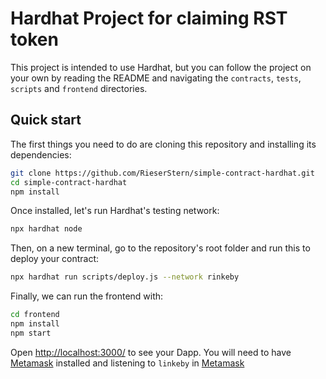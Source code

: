 # Hardhat Project for claiming RST token

This project is intended to use Hardhat, but you can follow the project on your own by reading the README and navigating the `contracts`, `tests`, `scripts` and `frontend` directories.

## Quick start

The first things you need to do are cloning this repository and installing its
dependencies:

```sh
git clone https://github.com/RieserStern/simple-contract-hardhat.git
cd simple-contract-hardhat
npm install
```

Once installed, let's run Hardhat's testing network:

```sh
npx hardhat node
```

Then, on a new terminal, go to the repository's root folder and run this to
deploy your contract:

```sh
npx hardhat run scripts/deploy.js --network rinkeby
```

Finally, we can run the frontend with:

```sh
cd frontend
npm install
npm start
```

Open [http://localhost:3000/](http://localhost:3000/) to see your Dapp. You will need to have [Metamask](https://metamask.io) installed and listening to `linkeby` in [Metamask](https://metamask.io)


